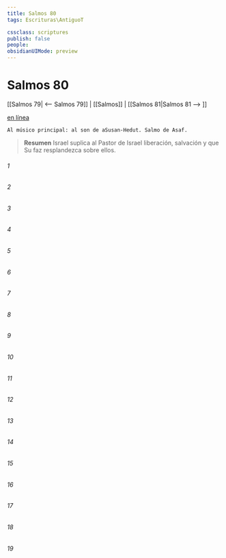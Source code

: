```yaml
---
title: Salmos 80
tags: Escrituras\AntiguoT

cssclass: scriptures
publish: false
people:
obsidianUIMode: preview
---
```


# Salmos 80
[[Salmos 79| <-- Salmos 79]] | [[Salmos]] | [[Salmos 81|Salmos 81 --> ]]

[en línea](https://churchofjesuschrist.org/study/scriptures/ot/ps/80?lang=spa)

```
Al músico principal: al son de aSusan-Hedut. Salmo de Asaf.
```

> __Resumen__
Israel suplica al Pastor de Israel liberación, salvación y que Su faz resplandezca sobre ellos.

###### 1 


###### 2 


###### 3 


###### 4 


###### 5 


###### 6 


###### 7 


###### 8 


###### 9 


###### 10 


###### 11 


###### 12 


###### 13 


###### 14 


###### 15 


###### 16 


###### 17 


###### 18 


###### 19 


